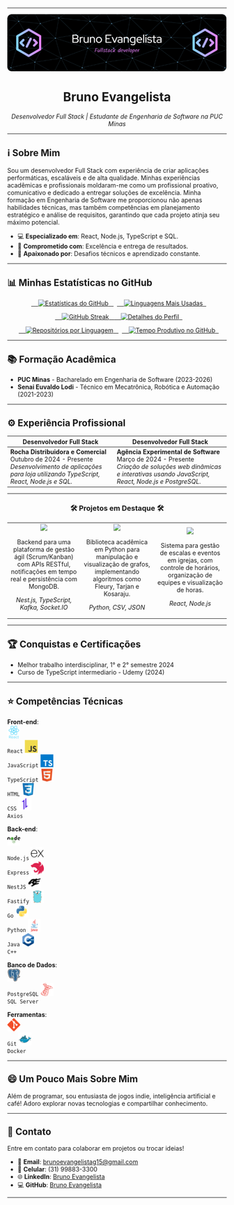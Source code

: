 <!--- Olá, este é o Readme de Bruno Evangelista, fique à vontade para explorá-lo! -->

-----

<div align="center">
  <img alt="Header" src="https://github.com/BrunoEvangelista17/BrunoEvangelista17/raw/main/img/github-header-image.png"/>
  <h1>Bruno Evangelista</h1>
  <p><i>Desenvolvedor Full Stack | Estudante de Engenharia de Software na PUC Minas</i></p>
</div>

-----

## :information_source: Sobre Mim
Sou um desenvolvedor Full Stack com experiência de criar aplicações performáticas, escaláveis e de alta qualidade. Minhas experiências acadêmicas e profissionais moldaram-me como um profissional proativo, comunicativo e dedicado a entregar soluções de excelência. Minha formação em Engenharia de Software me proporcionou não apenas habilidades técnicas, mas também competências em planejamento estratégico e análise de requisitos, garantindo que cada projeto atinja seu máximo potencial.

- 💻 **Especializado em**: React, Node.js, TypeScript e SQL.
- 🌟 **Comprometido com**: Excelência e entrega de resultados.
- 🌱 **Apaixonado por**: Desafios técnicos e aprendizado constante.

-----

## 📊 Minhas Estatísticas no GitHub
<div align="center">
    <a href="https://github.com/BrunoEvangelista17">
    <img alt="Estatísticas do GitHub" src="https://github-readme-stats.vercel.app/api?username=BrunoEvangelista17&theme=tokyonight&show_icons=true&hide_border=true&count_private=true"/>
  </a>
  <a href="https://github.com/BrunoEvangelista17">
    <img alt="Linguagens Mais Usadas" src="https://github-readme-stats.vercel.app/api/top-langs/?username=BrunoEvangelista17&theme=tokyonight&show_icons=true&hide_border=true&layout=compact"/>
  </a>
  <br/>

    <a href="https://github.com/BrunoEvangelista17">
    <img alt="GitHub Streak" src="https://github-readme-streak-stats.herokuapp.com/?user=BrunoEvangelista17&theme=tokyonight&hide_border=true"/>
  </a>
  <a href="https://github.com/BrunoEvangelista17">
    <img alt="Detalhes do Perfil" src="https://github-profile-summary-cards.vercel.app/api/cards/profile-details?username=BrunoEvangelista17&theme=github_dark"/>
  </a>
  <br/>

    <a href="https://github.com/BrunoEvangelista17">
    <img alt="Repositórios por Linguagem" src="https://github-profile-summary-cards.vercel.app/api/cards/repos-per-language?username=BrunoEvangelista17&theme=github_dark"/>
  </a>
  <a href="https://github.com/BrunoEvangelista17">
    <img alt="Tempo Produtivo no GitHub" src="https://github-profile-summary-cards.vercel.app/api/cards/productive-time?username=BrunoEvangelista17&theme=github_dark&utcOffset=-3"/>
  </a>
</div>

-----

## :books: Formação Acadêmica
- **PUC Minas** - Bacharelado em Engenharia de Software (2023-2026)
- **Senai Euvaldo Lodi** - Técnico em Mecatrônica, Robótica e Automação (2021-2023)

-----

## :gear: Experiência Profissional
| **Desenvolvedor Full Stack** | **Desenvolvedor Full Stack** |
|------------------------------|------------------------------|
| **Rocha Distribuidora e Comercial**<br/>Outubro de 2024 - Presente<br/><i>Desenvolvimento de aplicações para loja utilizando TypeScript, React, Node.js e SQL.</i> | **Agência Experimental de Software**<br/>Março de 2024 - Presente<br/><i>Criação de soluções web dinâmicas e interativas usando JavaScript, React, Node.js e PostgreSQL.</i> |

-----

<h3 align="center">🛠️ Projetos em Destaque 🛠️</h3>
<table border="0" align="center">
<tr border="0">
<td width="33%" align="center">
  <a href="https://github.com/BrunoEvangelista17/Chronos-Backend-TI5" target="_blank">
    <img src="https://github-readme-stats.vercel.app/api/pin/?username=BrunoEvangelista17&repo=Chronos-Backend-TI5&theme=tokyonight&show_owner=true"/>
  </a>
  <br/>
  <p>Backend para uma plataforma de gestão ágil (Scrum/Kanban) com APIs RESTful, notificações em tempo real e persistência com MongoDB.</p>
  <p><i>Nest.js, TypeScript, Kafka, Socket.IO</i></p>
</td>
<td width="33%" align="center">
  <a href="https://github.com/ALfLuisV/Trabalho_grafos" target="_blank">
    <img src="https://github-readme-stats.vercel.app/api/pin/?username=ALfLuisV&repo=Trabalho_grafos&theme=tokyonight&show_owner=true"/>
  </a>
  <br/>
  <p>Biblioteca acadêmica em Python para manipulação e visualização de grafos, implementando algoritmos como Fleury, Tarjan e Kosaraju.</p>
  <p><i>Python, CSV, JSON</i></p>
</td>
<td width="33%" align="center">
  <a href="https://github.com/BrunoEvangelista17/Church-Schedule" target="_blank">
    <img src="https://github-readme-stats.vercel.app/api/pin/?username=BrunoEvangelista17&repo=Church-Schedule&theme=tokyonight&show_owner=true"/>
  </a>
  <br/>
  <p>Sistema para gestão de escalas e eventos em igrejas, com controle de horários, organização de equipes e visualização de horas.</p>
  <p><i>React, Node.js</i></p>
</td>
</tr>
</table>

-----

## 🏆 Conquistas e Certificações
- Melhor trabalho interdisciplinar, 1° e 2° semestre 2024
- Curso de TypeScript intermediario - Udemy (2024)

-----

## :star: Competências Técnicas
**Front-end**:  
<code><img height="30" src="https://raw.githubusercontent.com/devicons/devicon/master/icons/react/react-original-wordmark.svg"/> React</code>
<code><img height="30" src="https://raw.githubusercontent.com/devicons/devicon/master/icons/javascript/javascript-original.svg"/> JavaScript</code>
<code><img height="30" src="https://raw.githubusercontent.com/devicons/devicon/master/icons/typescript/typescript-original.svg"/> TypeScript</code>
<code><img height="30" src="https://raw.githubusercontent.com/devicons/devicon/master/icons/html5/html5-original.svg"/> HTML</code>
<code><img height="30" src="https://raw.githubusercontent.com/devicons/devicon/master/icons/css3/css3-original.svg"/> CSS</code>
<code><img height="30" src="https://raw.githubusercontent.com/devicons/devicon/master/icons/axios/axios-plain.svg"/> Axios</code>

**Back-end**:  
<code><img height="30" src="https://raw.githubusercontent.com/devicons/devicon/master/icons/nodejs/nodejs-original-wordmark.svg"/> Node.js</code>
<code><img height="30" src="https://raw.githubusercontent.com/devicons/devicon/master/icons/express/express-original.svg"/> Express</code>
<code><img height="30" src="https://raw.githubusercontent.com/devicons/devicon/ca28c779441053191ff11710fe24a9e6c23690d6/icons/nestjs/nestjs-original.svg"/> NestJS</code>
<code><img height="30" src="https://raw.githubusercontent.com/devicons/devicon/master/icons/fastify/fastify-plain.svg"/> Fastify</code>
<code><img height="30" src="https://raw.githubusercontent.com/devicons/devicon/master/icons/go/go-original.svg"/> Go</code>
<code><img height="30" src="https://raw.githubusercontent.com/devicons/devicon/master/icons/python/python-original.svg"/> Python</code>
<code><img height="30" src="https://raw.githubusercontent.com/devicons/devicon/master/icons/java/java-original-wordmark.svg"/> Java</code>
<code><img height="30" src="https://raw.githubusercontent.com/devicons/devicon/master/icons/cplusplus/cplusplus-original.svg"/> C++</code>

**Banco de Dados**:  
<code><img height="30" src="https://raw.githubusercontent.com/devicons/devicon/master/icons/postgresql/postgresql-original.svg"/> PostgreSQL</code>
<code><img height="30" src="https://raw.githubusercontent.com/devicons/devicon/master/icons/microsoftsqlserver/microsoftsqlserver-plain.svg"/> SQL Server</code>

**Ferramentas**:  
<code><img height="30" src="https://raw.githubusercontent.com/devicons/devicon/master/icons/git/git-original.svg"/> Git</code>
<code><img height="30" src="https://raw.githubusercontent.com/devicons/devicon/master/icons/docker/docker-original.svg"/> Docker</code>

-----

## 😄 Um Pouco Mais Sobre Mim
Além de programar, sou entusiasta de jogos indie, inteligência artificial e café! Adoro explorar novas tecnologias e compartilhar conhecimento.

-----

## :email: Contato
Entre em contato para colaborar em projetos ou trocar ideias!

- 📧 **Email**: [brunoevangelistag15@gmail.com](mailto:brunoevangelistag15@gmail.com)  
- 📱 **Celular**: (31) 99883-3300  
- 🌐 **LinkedIn**: [Bruno Evangelista](https://www.linkedin.com/in/brunoevangelistag/)  
- 💻 **GitHub**: [Bruno Evangelista](https://github.com/BrunoEvangelista17)  

-----
